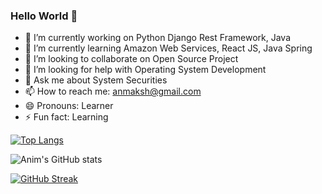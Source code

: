 ### Hello World 👋
- 🔭 I’m currently working on Python Django Rest Framework, Java
- 🌱 I’m currently learning Amazon Web Services, React JS, Java Spring
- 👯 I’m looking to collaborate on Open Source Project
- 🤔 I’m looking for help with Operating System Development
- 💬 Ask me about System Securities
- 📫 How to reach me: anmaksh@gmail.com
- 😄 Pronouns: Learner
- ⚡ Fun fact: Learning

[![Top Langs](https://github-readme-stats.vercel.app/api/top-langs/?username=anim-101&layout=compact&langs_count=10)](https://github.com/anim-101/github-readme-stats)    

![Anim's GitHub stats](https://github-readme-stats.vercel.app/api?username=anim-101&show_icons=true&theme=gruvbox)

[![GitHub Streak](https://github-readme-streak-stats.herokuapp.com/?user=Anim-101&theme=default)](https://git.io/streak-stats)
